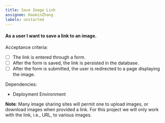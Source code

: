 ```yaml
---
title: Save Image Link
assignee: HaominZhang
labels: unstarted
---
```


#### As a user I want to save a link to an image.

Acceptance criteria:
- [ ] The link is entered through a form.
- [ ] After the form is saved, the link is persisted in the database.
- [ ] After the form is submitted, the user is redirected to a page displaying the image.

Dependencies:
- Deployment Environment

__Note__: Many image sharing sites will permit one to upload images, or
download images when provided a link. For this project we will only work with
the link, i.e., URL, to various images.
